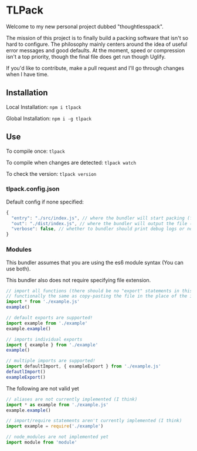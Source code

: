 # TLPack

Welcome to my new personal project dubbed "thoughtlesspack".  

The mission of this project is to finally build a packing software that isn't so hard to configure. The philosophy mainly centers around the idea of useful error messages and good defaults. At the moment, speed or compression isn't a top priority, though the final file does get run though Uglify.  

If you'd like to contribute, make a pull request and I'll go through changes when I have time.  

## Installation

Local Installation: `npm i tlpack`

Global Installation: `npm i -g tlpack`

## Use

To compile once: `tlpack`

To compile when changes are detected: `tlpack watch`

To check the version: `tlpack version`

### tlpack.config.json

Default config if none specified:

```js
{
  "entry": "./src/index.js", // where the bundler will start packing (filePath)
  "out": "./dist/index.js", // where the bundler will output the file (filePath)
  "verbose": false, // whether to bundler should print debug logs or not (boolean)
}
```

### Modules

This bundler assumes that you are using the es6 module syntax (You can use both).

This bundler also does not require specifying file extension.

```js
// import all functions (there should be no "export" statements in this file)
// functionally the same as copy-pasting the file in the place of the import statement
import * from './example.js'
example()

// default exports are supported!
import example from './example'
example.example()

// imports individual exports
import { example } from './example'
example()

// multiple imports are supported!
import defaultImport, { exampleExport } from './example.js'
defautlImport()
exampleExport()
```

The following are not valid yet

```js
// aliases are not currently implemented (I think)
import * as example from './example.js'
example.example()

// import/require statements aren't currently implemented (I think)
import example = require('./example')

// node_modules are not implemented yet
import module from 'module'
```
